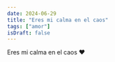 ```yaml
---
date: 2024-06-29
title: "Eres mi calma en el caos"
tags: ["amor"]
isDraft: false
---
```


Eres mi calma en el caos ❤️
